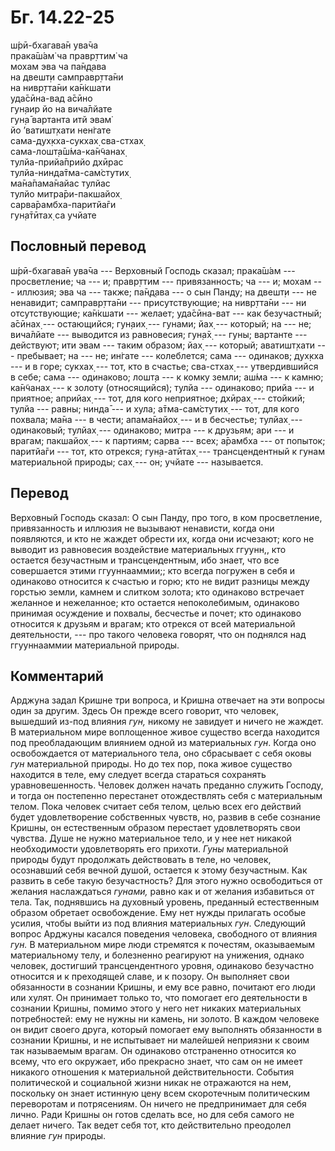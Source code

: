 # Бг. 14.22-25
ш́рӣ-бхагава̄н ува̄ча<br/>
прака̄ш́ам̇ ча правр̣ттим̇ ча<br/>
мохам эва ча па̄н̣д̣ава<br/>
на двешт̣и самправр̣тта̄ни<br/>
на нивр̣тта̄ни ка̄н̇кшати<br/>
уда̄сӣна-вад а̄сӣно<br/>
гун̣аир йо на вича̄лйате<br/>
гун̣а̄ вартанта итй эвам̇<br/>
йо ’ватишт̣хати нен̇гате<br/>
сама-дух̣кха-сукхах̣ сва-стхах̣<br/>
сама-лошт̣а̄ш́ма-ка̄н̃чанах̣<br/>
тулйа-прийа̄прийо дхӣрас<br/>
тулйа-нинда̄тма-сам̇стутих̣<br/>
ма̄на̄пама̄найас тулйас<br/>
тулйо митра̄ри-пакшайох̣<br/>
сарва̄рамбха-паритйа̄ги<br/>
гун̣а̄тӣтах̣ са учйате
## Пословный перевод

ш́рӣ-бхагава̄н ува̄ча --- Верховный Господь сказал; прака̄ш́ам ---
просветление; ча --- и; правр̣ттим --- привязанность; ча --- и; мохам ---
иллюзия; эва ча --- также; па̄н̣д̣ава --- о сын Панду; на двешт̣и --- не
ненавидит; самправр̣тта̄ни --- присутствующие; на нивр̣тта̄ни --- ни
отсутствующие; ка̄н̇кшати --- желает; уда̄сӣна-ват --- как безучастный;
а̄сӣнах̣ --- остающийся; гун̣аих̣ --- гунами; йах̣ --- который; на --- не;
вича̄лйате --- выводится из равновесия; гун̣а̄х̣ --- гуны; вартанте ---
действуют; ити эвам --- таким образом; йах̣ --- который; аватишт̣хати ---
пребывает; на --- не; ин̇гате --- колеблется; сама --- одинаков; дух̣кха
--- и в горе; сукхах̣ --- тот, кто в счастье; сва-стхах̣ --- утвердившийся
в себе; сама --- одинаково; лошт̣а --- к комку земли; аш́ма --- к камню;
ка̄н̃чанах̣ --- к золоту (относящийся); тулйа --- одинаково; прийа --- и
приятное; априйах̣ --- тот, для кого неприятное; дхӣрах̣ --- стойкий;
тулйа --- равны; нинда̄ --- и хула; а̄тма-сам̇стутих̣ --- тот, для кого
похвала; ма̄на --- в чести; апама̄найох̣ --- и в бесчестье; тулйах̣ ---
одинаковый; тулйах̣ --- одинаково; митра --- к друзьям; ари --- и врагам;
пакшайох̣ --- к партиям; сарва --- всех; а̄рамбха --- от попыток;
паритйа̄ги --- тот, кто отрекся; гун̣а-атӣтах̣ --- трансцендентный к гунам
материальной природы; сах̣ --- он; учйате --- называется.

## Перевод

Верховный Господь сказал: О сын Панду, про того, в ком просветление,
привязанность и иллюзия не вызывают ненависти, когда они появляются, и
кто не жаждет обрести их, когда они исчезают; кого не выводит из
равновесия воздействие материальных ггуунн,, кто остается безучастным и
трансцендентным, ибо знает, что все совершается этими ггууннааммии;; кто
всегда погружен в себя и одинаково относится к счастью и горю; кто не
видит разницы между горстью земли, камнем и слитком золота; кто
одинаково встречает желанное и нежеланное; кто остается непоколебимым,
одинаково принимая осуждение и похвалы, бесчестье и почет; кто одинаково
относится к друзьям и врагам; кто отрекся от всей материальной
деятельности, --- про такого человека говорят, что он поднялся над
ггууннааммии материальной природы.

## Комментарий

Арджуна задал Кришне три вопроса, и Кришна отвечает на эти вопросы один
за другим. Здесь Он прежде всего говорит, что человек, вышедший из-под
влияния *гун,* никому не завидует и ничего не жаждет. В материальном
мире воплощенное живое существо всегда находится под преобладающим
влиянием одной из материальных *гун*. Когда оно освобождается от
материального тела, оно сбрасывает с себя оковы *гун* материальной
природы. Но до тех пор, пока живое существо находится в теле, ему
следует всегда стараться сохранять уравновешенность. Человек должен
начать преданно служить Господу, и тогда он постепенно перестанет
отождествлять себя с материальным телом. Пока человек считает себя
телом, целью всех его действий будет удовлетворение собственных чувств,
но, развив в себе сознание Кришны, он естественным образом перестает
удовлетворять свои чувства. Душе не нужно материальное тело, и у нее нет
никакой необходимости удовлетворять его прихоти. *Гуны* материальной
природы будут продолжать действовать в теле, но человек, осознавший себя
вечной душой, остается к этому безучастным. Как развить в себе такую
безучастность? Для этого нужно освободиться от желания наслаждаться
*гунами,* равно как и от желания избавиться от тела. Так, поднявшись на
духовный уровень, преданный естественным образом обретает освобождение.
Ему нет нужды прилагать особые усилия, чтобы выйти из под влияния
материальных *гун*. Следующий вопрос Арджуны касался поведения человека,
свободного от влияния *гун.* В материальном мире люди стремятся к
почестям, оказываемым материальному телу, и болезненно реагируют на
унижения, однако человек, достигший трансцендентного уровня, одинаково
безучастно относится и к преходящей славе, и к позору. Он выполняет свои
обязанности в сознании Кришны, и ему все равно, почитают его люди или
хулят. Он принимает только то, что помогает его деятельности в сознании
Кришны, помимо этого у него нет никаких материальных потребностей: ему
не нужны ни камень, ни золото. В каждом человеке он видит своего друга,
который помогает ему выполнять обязанности в сознании Кришны, и не
испытывает ни малейшей неприязни к своим так называемым врагам. Он
одинаково отстраненно относится ко всему, что его окружает, ибо
прекрасно знает, что сам он не имеет никакого отношения к материальной
действительности. События политической и социальной жизни никак не
отражаются на нем, поскольку он знает истинную цену всем скоротечным
политическим переворотам и потрясениям. Он ничего не предпринимает для
себя лично. Ради Кришны он готов сделать все, но для себя самого не
делает ничего. Так ведет себя тот, кто действительно преодолел влияние
*гун* природы.
